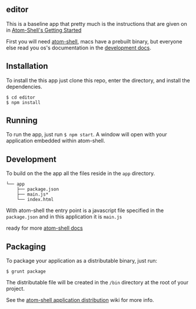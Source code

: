## editor

This is a baseline app that pretty much is the instructions that are given on in [Atom-Shell's Getting Started](https://github.com/atom/atom-shell/blob/master/docs/tutorial/quick-start.md)

First you will need [atom-shell](https://github.com/atom/atom-shell), macs have a prebuilt binary, but everyone else read you os's documentation in the [development docs](https://github.com/atom/atom-shell/tree/master/docs/development).

## Installation

To install the this app just clone this repo, enter the directory, and install the dependencies.

    $ cd editor
    $ npm install

## Running

To run the app, just run `$ npm start`. A window will open with your application embedded within atom-shell.

## Development

To build on the the app all the files reside in the `app` directory.

    
    └── app
        ├── package.json
        ├── main.js*
        └── index.html

With atom-shell the entry point is a javascript file specified in the `package.json` and in this application it is `main.js`

ready for more [atom-shell docs](https://github.com/atom/atom-shell/tree/master/docs)

## Packaging

To package your application as a distributable binary, just run:

    $ grunt package

The distributable file will be created in the `/bin` directory at the root of your project.

See the [atom-shell application distribution](https://github.com/atom/atom-shell/blob/master/docs/tutorial/application-distribution.md) wiki for more info.
